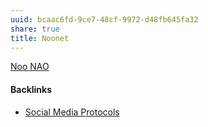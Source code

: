 ```yaml
---
uuid: bcaac6fd-9ce7-48cf-9972-d48fb645fa32
share: true
title: Noonet
---
```

[Noo NAO](https://noo.network/)

#### Backlinks

* [Social Media Protocols](/37e87601-6401-4560-95ba-13e732de1ce4)